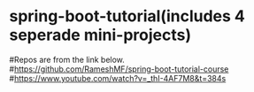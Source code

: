 # spring-boot-tutorial(includes 4 seperade mini-projects)
#Repos are from the link below.<br />
#https://github.com/RameshMF/spring-boot-tutorial-course<br />
#https://www.youtube.com/watch?v=_thI-4AF7M8&t=384s<br />
